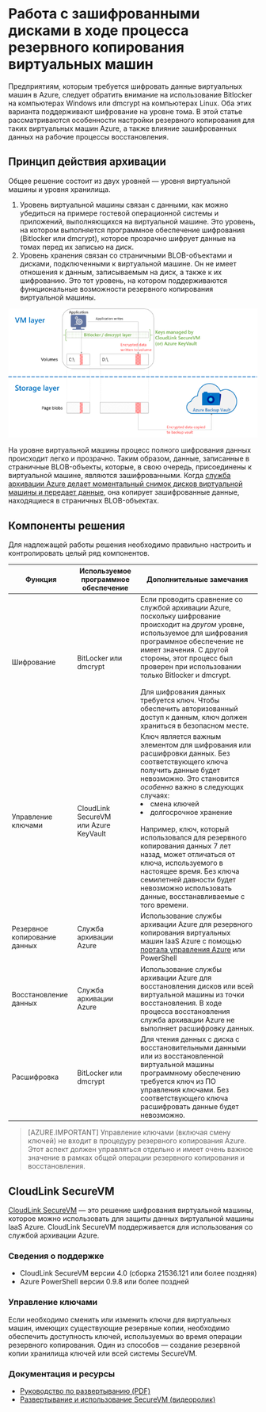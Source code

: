 <properties
   pageTitle="Служба архивации Azure: резервное копирование виртуальных машин IaaS Azure с помощью зашифрованных дисков | Microsoft Azure"
   description="Узнайте, каким образом служба архивации Azure обрабатывает данные, зашифрованные с помощью BitLocker или dmcrypt, во время резервного копирования виртуальных машин IaaS. В этой статье рассматриваются различия в процессах резервного копирования и восстановления при работе с зашифрованным дисками."
   services="backup"
   documentationCenter=""
   authors="markgalioto"
   manager="jwhit"
   editor=""/>
<tags
   ms.service="backup"
   ms.devlang="na"
   ms.topic="article"
   ms.tgt_pltfrm="na"
   ms.workload="storage-backup-recovery"
   ms.date="03/14/2016"
   ms.author="markgal; jimpark"/>

# Работа с зашифрованными дисками в ходе процесса резервного копирования виртуальных машин

Предприятиям, которым требуется шифровать данные виртуальных машин в Azure, следует обратить внимание на использование Bitlocker на компьютерах Windows или dmcrypt на компьютерах Linux. Оба этих варианта поддерживают шифрование на уровне тома. В этой статье рассматриваются особенности настройки резервного копирования для таких виртуальных машин Azure, а также влияние зашифрованных данных на рабочие процессы восстановления.

## Принцип действия архивации

Общее решение состоит из двух уровней — уровня виртуальной машины и уровня хранилища.

1. Уровень виртуальной машины связан с данными, как можно убедиться на примере гостевой операционной системы и приложений, выполняющихся на виртуальной машине. Это уровень, на котором выполняется программное обеспечение шифрования (Bitlocker или dmcrypt), которое прозрачно шифрует данные на томах перед их записью на диск.
2. Уровень хранения связан со страничными BLOB-объектами и дисками, подключенными к виртуальной машине. Он не имеет отношения к данным, записываемым на диск, а также к их шифрованию. Это тот уровень, на котором поддерживаются функциональные возможности резервного копирования виртуальной машины.

![Сосуществование шифрования Bitlocker и резервного копирования виртуальных машин Azure](./media/backup-azure-vms-encryption/how-it-works.png)

На уровне виртуальной машины процесс полного шифрования данных происходит легко и прозрачно. Таким образом, данные, записанные в страничные BLOB-объекты, которые, в свою очередь, присоединены к виртуальной машине, являются зашифрованными. Когда [служба архивации Azure делает моментальный снимок дисков виртуальной машины и передает данные](backup-azure-vms-introduction.md#how-does-azure-back-up-virtual-machines), она копирует зашифрованные данные, находящиеся в страничных BLOB-объектах.

## Компоненты решения

Для надлежащей работы решения необходимо правильно настроить и контролировать целый ряд компонентов.

| Функция | Используемое программное обеспечение | Дополнительные замечания |
| -------- | ------------- | ------- |
| Шифрование | BitLocker или dmcrypt | Если проводить сравнение со службой архивации Azure, поскольку шифрование происходит на *другом* уровне, используемое для шифрования программное обеспечение не имеет значения. С другой стороны, этот процесс был проверен при использовании только Bitlocker и dmcrypt.<br><br> Для шифрования данных требуется ключ. Чтобы обеспечить авторизованный доступ к данным, ключ должен храниться в безопасном месте. |
| Управление ключами | CloudLink SecureVM<br>или Azure KeyVault | Ключ является важным элементом для шифрования или расшифровки данных. Без соответствующего ключа получить данные будет невозможно. Это становится *особенно* важно в следующих случаях:<br><li>смена ключей<li>долгосрочное хранение<br><br>Например, ключ, который использовался для резервного копирования данных 7 лет назад, может отличаться от ключа, используемого в настоящее время. Без ключа семилетней давности будет невозможно использовать данные, восстанавливаемые с того времени.|
| Резервное копирование данных | Служба архивации Azure | Использование службы архивации Azure для резервного копирования виртуальных машин IaaS Azure с помощью [портала управления Azure](http://manage.windowsazure.com) или PowerShell |
| Восстановление данных | Служба архивации Azure | Использование службы архивации Azure для восстановления дисков или всей виртуальной машины из точки восстановления. В ходе процесса восстановления служба архивации Azure не выполняет расшифровку данных.|
| Расшифровка | BitLocker или dmcrypt | Для чтения данных с диска с восстановительными данными или из восстановленной виртуальной машины программному обеспечению требуется ключ из ПО управления ключами. Без соответствующего ключа расшифровать данные будет невозможно. |

> [AZURE.IMPORTANT]  Управление ключами (включая смену ключей) не входит в процедуру резервного копирования Azure. Этот аспект должен управляться отдельно и имеет очень важное значение в рамках общей операции резервного копирования и восстановления.

## CloudLink SecureVM

[CloudLink SecureVM](http://www.cloudlinktech.com/choose-your-cloud/microsoft-azure/) — это решение шифрования виртуальной машины, которое можно использовать для защиты данных виртуальной машины IaaS Azure. CloudLink SecureVM поддерживается для использования со службой архивации Azure.

### Сведения о поддержке

- CloudLink SecureVM версии 4.0 (сборка 21536.121 или более поздняя)
- Azure PowerShell версии 0.9.8 или более поздней

### Управление ключами

Если необходимо сменить или изменить ключи для виртуальных машин, имеющих существующие резервные копии, необходимо обеспечить доступность ключей, используемых во время операции резервного копирования. Один из способов — создание резервной копии хранилища ключей или всей системы SecureVM.

### Документация и ресурсы

- [Руководство по развертыванию (PDF)](http://www.cloudlinktech.com/Azure/CL_SecureVM_4_0_DG_EMC_Azure_R2.pdf)
- [Развертывание и использование SecureVM (видеоролик)](https://www.youtube.com/watch?v=8AIRe92UDNg)

<!---HONumber=AcomDC_0316_2016-->